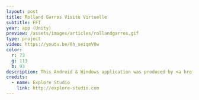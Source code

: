 ```yaml
---
layout: post
title: Rolland Garros Visite Virtuelle
subtitle: FFT
year: app (Unity)
preview: /assets/images/articles/rollandgarros.gif
type: project
video: https://youtu.be/8h_seiqmV0w
color:
  r: 73
  g: 113
  b: 93
description: This Android & Windows application was produced by <a href="http://explore-studio.com" target="_blank" style="color:rgb(73,113,93)">Explore Studio</a> made for the <a style="color:rgb(73,113,93)" href="https://www.fft.fr/" target="_blank" style="color:rgb(73,113,93)">FFT</a> (Fédération Française de Tennis), in order to make a virtual tour into VIP saloons.  
credits:
  - name: Explore Studio
    link: http://explore-studio.com
---
```

